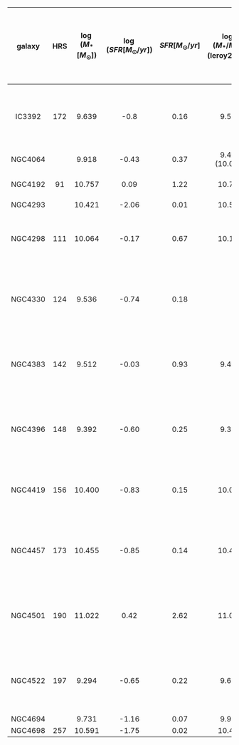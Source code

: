 | galaxy  | HRS  | $\log(M_*[M_\odot])$ | $\log(SFR[M_\odot/yr])$ | $SFR[M_\odot/yr]$ | $\log(M_*/M_\odot)$ (leroy2019) | $\log(SFR/[M_\odot/yr])$ (leroy2019) | $SFR[M_\odot/yr]$ (Boselli2015) : H$\alpha$+BD, H$\alpha$+24$\mu m$, FUV+24$\mu m$, radio, MED, 1exp, 2exp, del |
| :-----: | :--: | :------------------: | :---------------------: | :---------------: | :-----------------------------: | :----------------------------------: | :----------------------------------------------------------: |
| IC3392  | 172  |        9.639         |          -0.8           |       0.16        |              9.51               |                -1.30                 |  -, 0.1534, 0.1421, 0.1476, 0.1477, 0.1040, 0.0683, 0.1053   |
| NGC4064 |      |        9.918         |          -0.43          |       0.37        |          9.47 (10.05)           |            -1.07 (-0.49)             |                                                              |
| NGC4192 |  91  |        10.757        |          0.09           |       1.22        |              10.78              |                 0.13                 |              -, 1.9228, -, 1.7267, 1.8248, -, -              |
| NGC4293 |      |        10.421        |          -2.06          |       0.01        |              10.50              |                -0.27                 |                                                              |
| NGC4298 | 111  |        10.064        |          -0.17          |       0.67        |              10.11              |                -0.26                 |     -, -, 0.7027, 1.1675, 0.9351, 0.8005, 0.8299, 0.8458     |
| NGC4330 | 124  |        9.536         |          -0.74          |       0.18        |                                 |                                      |  -, 0.1464, 0.1942, 0.4561, 0.2656, 0.2373, 0.2448, 0.2509   |
| NGC4383 | 142  |        9.512         |          -0.03          |       0.93        |              9.44               |                 0.01                 |  -, 1.8442, 1.3793, 0.8498, 1.3578, 0.8820, 1.3099, 1.1313   |
| NGC4396 | 148  |        9.392         |          -0.60          |       0.25        |              9.36               |                -0.67                 |  -, 0.2799, 0.2829, 0.6585, 0.4071, 0.4102, 0.4087, 0.4120   |
| NGC4419 | 156  |        10.400        |          -0.83          |       0.15        |              10.06              |                -0.12                 |     -, -, 1.4089, 1.2908, 1.3499, 0.0868, 0.1645, 0.3253     |
| NGC4457 | 173  |        10.455        |          -0.85          |       0.14        |              10.42              |                -0.49                 |  -, 0.6748, 0.5058, 1.0414, 0.7407, 0.3699, 0.2570, 0.3752   |
| NGC4501 | 190  |        11.022        |          0.42           |       2.62        |              11.00              |                 0.43                 |  -, 3.6251, 3.1564, 5.0132, 3.9315, 3.1464, 2.7981, 1.8932   |
| NGC4522 | 197  |        9.294         |          -0.65          |       0.22        |              9.66               |                -0.78                 |  -, 0.1807, 0.2663, 0.7020, 0.3830, 0.3619, 0.3579, 0.3806   |
| NGC4694 |      |        9.731         |          -1.16          |       0.07        |              9.94               |                -0.85                 |                                                              |
| NGC4698 | 257  |        10.591        |          -1.75          |       0.02        |              10.49              |                -0.83                 |                                                              |



